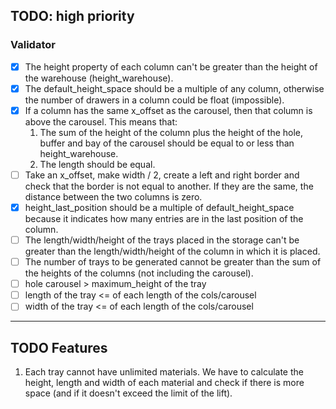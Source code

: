 ## TODO: high priority

### Validator

- [x] The height property of each column can't be greater than the height of the warehouse (height_warehouse).
- [x] The default_height_space should be a multiple of any column, otherwise the number of drawers in a column could be float (impossible).
- [x] If a column has the same x_offset as the carousel, then that column is above the carousel. 
   This means that:
   1. The sum of the height of the column plus the height of the hole, 
      buffer and bay of the carousel should be equal to or less than height_warehouse.
   2. The length should be equal.
- [ ] Take an x_offset, make width / 2, create a left and right border and check that the border is not equal to another. 
   If they are the same, the distance between the two columns is zero.
- [x] height_last_position should be a multiple of default_height_space 
   because it indicates how many entries are in the last position of the column.
- [ ] The length/width/height of the trays placed in the storage can't be greater than the length/width/height of 
   the column in which it is placed.
- [ ] The number of trays to be generated cannot be greater than the sum of the heights of the columns 
   (not including the carousel).
- [ ] hole carousel > maximum_height of the tray
- [ ] length of the tray <= of each length of the cols/carousel
- [ ] width of the tray <= of each length of the cols/carousel

------------------------------------------------------------------------------------------------------------------------

## TODO Features

1. Each tray cannot have unlimited materials.
   We have to calculate the height, length and width of each material and check if there is more space 
   (and if it doesn't exceed the limit of the lift).
